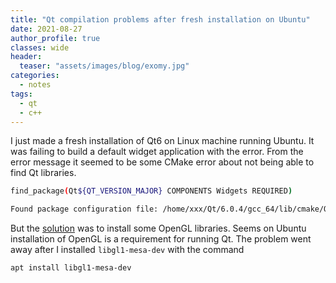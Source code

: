 ```yaml
---
title: "Qt compilation problems after fresh installation on Ubuntu"
date: 2021-08-27
author_profile: true
classes: wide
header:
  teaser: "assets/images/blog/exomy.jpg"
categories:
  - notes
tags:
  - qt
  - c++
---
```


I just made a fresh installation of Qt6 on Linux machine running Ubuntu. It was failing to build a default widget application with the error. From the error message it seemed to be some CMake error about not being able to find Qt libraries.

```bash
find_package(Qt${QT_VERSION_MAJOR} COMPONENTS Widgets REQUIRED)

Found package configuration file: /home/xxx/Qt/6.0.4/gcc_64/lib/cmake/Qt6/Qt6Config.make but it set Qt6_FOUND to FALSE so package "Qt6" is considered to be NOT FOUND. Reason given by package: Failed to find Qt component "Widgets" config file at""
```

But the [solution][Forum] was to install some OpenGL libraries. Seems on Ubuntu installation of OpenGL is a requirement for running Qt. The problem went away after I installed `libgl1-mesa-dev` with the command

```
apt install libgl1-mesa-dev
```

[Forum]: https://forum.qt.io/topic/129346/widgets-component-is-not-recognized-in-cmakelist-file/2
